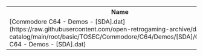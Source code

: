 <table>
<tr><th>Name</th><th>Size</th></tr>
<tr><td>
[Commodore C64 - Demos - [SDA].dat](https://raw.githubusercontent.com/open-retrogaming-archive/dat-catalog/main/root/basic/TOSEC/Commodore/C64/Demos/[SDA]/Commodore C64 - Demos - [SDA].dat)
</td><td>9614</td></tr>
</table>
